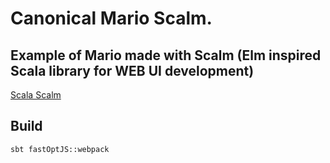 # Canonical Mario Scalm.

## Example of Mario made with Scalm (Elm inspired Scala library for WEB UI development)

[Scala Scalm](https://github.com/julienrf/scalm)

## Build
```shell
sbt fastOptJS::webpack
```

